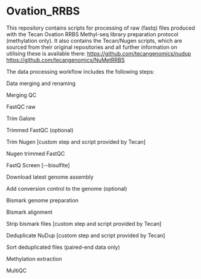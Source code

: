 # Ovation_RRBS
This repository contains scripts for processing of raw (fastq) files produced with the Tecan Ovation RRBS Methyl-seq library preparation protocol (methylation only).
It also contains the Tecan/Nugen scripts, which are sourced from their original repositories and all further information on utilising these is available there:
https://github.com/tecangenomics/nudup 
https://github.com/tecangenomics/NuMetRRBS

The data processing workflow includes the following steps:

Data merging and renaming

Merging QC

FastQC raw

Trim Galore 

Trimmed FastQC (optional)

Trim Nugen [custom step and script provided by Tecan]

Nugen trimmed FastQC

FastQ Screen [--bisulfite]

Download latest genome assembly

Add conversion control to the genome (optional)

Bismark genome preparation

Bismark alignment 

Strip bismark files [custom step and script provided by Tecan]

Deduplicate NuDup [custom step and script provided by Tecan]

Sort deduplicated files (paired-end data only)

Methylation extraction 

MultiQC

